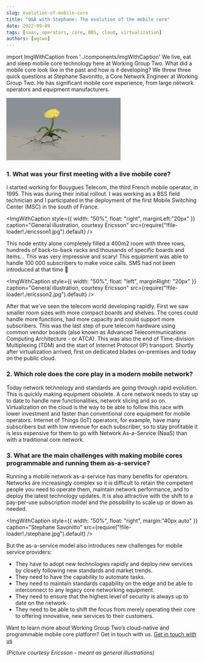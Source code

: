 ```yaml
---
slug: evolution-of-mobile-core
title: "Q&A with Stephane: The evolution of the mobile core"
date: 2022-09-09
tags: [saas, operators, core, BBS, cloud, virtualization]
authors: [wgtwo]
---
```


import ImgWithCaption from '../components/imgWithCaption'
We live, eat and sleep mobile core technology here at Working Group Two. What did a mobile core look like in the past and how is it developing? We threw three quick questions at Stephane Savonitto, a Core Network Engineer at Working Group Two. He has significant mobile core experience, from large network operators and equipment manufacturers. 

![Flower punching through](./flower.jpg)

<!--truncate-->

### 1. What was your first meeting with a live mobile core? 
I started working for Bouygues Telecom, the third French mobile operator, in 1995. This was during their initial rollout. I was working as a BSS field technician and I participated in the deployment of the first Mobile Switching Center (MSC) in the south of France.

<ImgWithCaption
  style={{
    width: "50%",
    float: "right",
    marginLeft:"20px"
  }}
  caption="General illustration, courtesy Ericsson"
  src={require("!file-loader!./ericsson1.jpg").default}
  />

This node entity alone completely filled a 400m2 room with three rows, hundreds of back-to-back racks and thousands of specific boards and items... This was very impressive and scary! This equipment was able to handle 100 000 subscribers to make voice calls. SMS had not been introduced at that time 🙂

<ImgWithCaption
  style={{
    width: "50%",
    float: "left",
    marginRight: "20px"
  }}
  caption="General illustration, courtesy Ericsson"
  src={require("!file-loader!./ericsson2.jpg").default}
  />

After that we’ve seen the telecom world developing rapidly. First we saw smaller room sizes with more compact boards and shelves. The cores could handle more functions, had more capacity and could support more subscribers. This was the last step of pure telecom hardware using common vendor boards (also known as Advanced Telecommunications Computing Architecture - or ATCA). This was also the end of Time-division Multiplexing (TDM) and the start of Internet Protocol (IP) transport. Shortly after virtualization arrived, first on dedicated blades on-premises and today on the public cloud.

### 2. Which role does the core play in a modern mobile network?
Today network technology and standards are going through rapid evolution. This is quickly making equipment obsolete. A core network needs to stay up to date to handle new functionalities, network slicing and so on. Virtualization on the cloud is the way to be able to follow this race with lower investment and faster than conventional core equipment for mobile operators. Internet of Things (IoT) operators, for example, have many subscribers but with low revenue for each subscriber, so to stay profitable it is less expensive for them to go with Network As-a-Service (NaaS) than with a traditional core network. 
 
### 3. What are the main challenges with making mobile cores programmable and running them as-a-service? 
Running a mobile network as-a-service has many benefits for operators. Networks are increasingly complex so it is difficult to retain the competent people you need to operate them, maintain network performance, and to deploy the latest technology updates. It is also attractive with the shift to a pay-per-use subscription model and the possibility to scale up or down as needed.

<ImgWithCaption
  style={{
    width: "50%",
    float: "right",
    margin:"40px auto"
  }}
  caption="Stephane Savonitto"
  src={require("!file-loader!./stephane.jpg").default}
/>

But the as-a-service model also introduces new challenges for mobile service providers:
- They have to adopt new technologies rapidly and deploy new services by closely following new standards and market trends. 
- They need to have the capability to automate tasks. 
- They need to maintain standards capability on the edge and be able to interconnect to any legacy core networking equipment. 
- They need to ensure that the highest level of security is always up to date on the network
- They need to be able to shift the focus from merely operating their core to offering innovative, new services to their customers. 

Want to learn more about Working Group Two’s cloud-native and programmable mobile core platform? Get in touch with us. [Get in touch with us](https://www.wgtwo.com/contact/)

*(Picture courtesy Ericsson - meant as general illustrations)*
